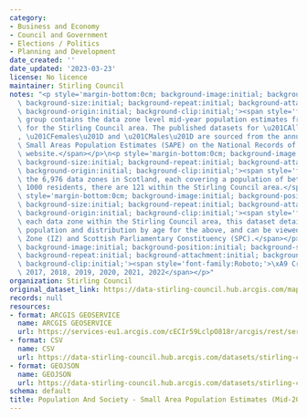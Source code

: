 ```yaml
---
category:
- Business and Economy
- Council and Government
- Elections / Politics
- Planning and Development
date_created: ''
date_updated: '2023-03-23'
license: No licence
maintainer: Stirling Council
notes: "<p style='margin-bottom:0cm; background-image:initial; background-position:initial;\
  \ background-size:initial; background-repeat:initial; background-attachment:initial;\
  \ background-origin:initial; background-clip:initial;'><span style='font-family:Roboto;'>This\
  \ group contains the data zone level mid-year population estimates from 2016 onwards\
  \ for the Stirling Council area. The published datasets for \u201CAll Persons\u201D\
  , \u201CFemales\u201D and \u201CMales\u201D are sourced from the annually updated\
  \ Small Areas Population Estimates (SAPE) on the National Records of Scotland (NRS)\
  \ website.</span></p>\n<p style='margin-bottom:0cm; background-image:initial; background-position:initial;\
  \ background-size:initial; background-repeat:initial; background-attachment:initial;\
  \ background-origin:initial; background-clip:initial;'><span style='font-family:Roboto;'>Of\
  \ the 6,976 data zones in Scotland, each covering a population of between 500 and\
  \ 1000 residents, there are 121 within the Stirling Council area.</span></p>\n<p\
  \ style='margin-bottom:0cm; background-image:initial; background-position:initial;\
  \ background-size:initial; background-repeat:initial; background-attachment:initial;\
  \ background-origin:initial; background-clip:initial;'><span style='font-family:Roboto;'>For\
  \ each data zone within the Stirling Council area, this dataset details the total\
  \ population and distribution by age for the above, and can be viewed by Ward, Intermediate\
  \ Zone (IZ) and Scottish Parliamentary Constituency (SPC).</span></p>\n<p style='margin-bottom:0cm;\
  \ background-image:initial; background-position:initial; background-size:initial;\
  \ background-repeat:initial; background-attachment:initial; background-origin:initial;\
  \ background-clip:initial;'><span style='font-family:Roboto;'>\xA9 Crown Copyright\
  \ 2017, 2018, 2019, 2020, 2021, 2022</span></p>"
organization: Stirling Council
original_dataset_link: https://data-stirling-council.hub.arcgis.com/maps/stirling-council::population-and-society-small-area-population-estimates-mid-2020-males
records: null
resources:
- format: ARCGIS GEOSERVICE
  name: ARCGIS GEOSERVICE
  url: https://services-eu1.arcgis.com/cECIr59LclpO818r/arcgis/rest/services/population%20and%20society%20-%20small%20area%20population%20estimates%20(mid-2020%20males)/FeatureServer/0
- format: CSV
  name: CSV
  url: https://data-stirling-council.hub.arcgis.com/datasets/stirling-council::population-and-society-small-area-population-estimates-mid-2020-males.csv?outSR=%7B%22latestWkid%22%3A3857%2C%22wkid%22%3A102100%7D
- format: GEOJSON
  name: GEOJSON
  url: https://data-stirling-council.hub.arcgis.com/datasets/stirling-council::population-and-society-small-area-population-estimates-mid-2020-males.geojson?outSR=%7B%22latestWkid%22%3A3857%2C%22wkid%22%3A102100%7D
schema: default
title: Population And Society - Small Area Population Estimates (Mid-2020 Males)
---
```

